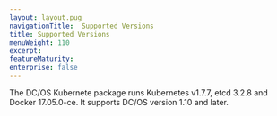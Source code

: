 ```yaml
---
layout: layout.pug
navigationTitle:  Supported Versions
title: Supported Versions
menuWeight: 110
excerpt:
featureMaturity:
enterprise: false
---
```


<!-- This source repo for this topic is https://github.com/mesosphere/dcos-kubernetes -->

The DC/OS Kubernete package runs Kubernetes v1.7.7, etcd 3.2.8 and Docker 17.05.0-ce. It supports DC/OS version 1.10 and later.

